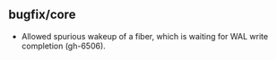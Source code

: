 ## bugfix/core

* Allowed spurious wakeup of a fiber, which is waiting for WAL write completion
  (gh-6506).
